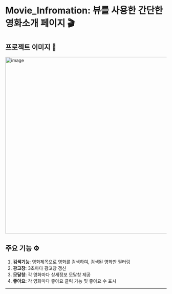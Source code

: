 # Movie_Infromation: 뷰를 사용한 간단한 영화소개 페이지 🎬

## 프로젝트 이미지 🎥
<img width="551" alt="image" src="https://github.com/Koo-Tae-Ho/Movie_Information/assets/133594273/17c33a82-4beb-4340-a229-ce0f25bcfba4">

## 주요 기능 ⚙️

1. **검색기능**: 영화제목으로 영화를 검색하여, 검색된 영화만 필터링
2. **광고창**: 3초마다 광고창 갱신
3. **모달창**: 각 영화마다 상세정보 모달창 제공
4. **좋아요**: 각 영화마다 좋아요 클릭 가능 및 좋아요 수 표시

---






